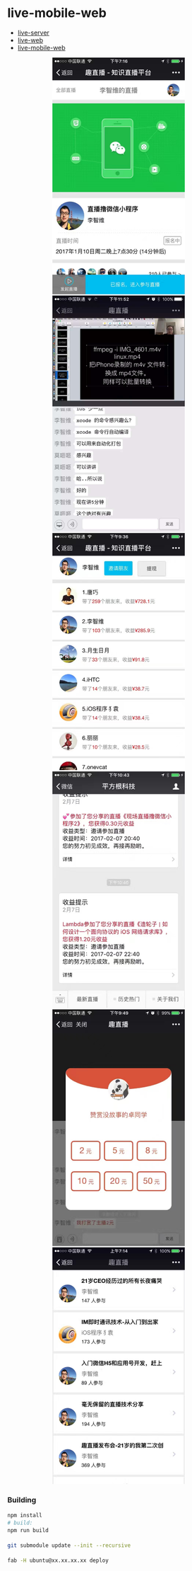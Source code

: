 # live-mobile-web

* [live-server](https://github.com/lzwjava/live-server)
* [live-web](https://github.com/lzwjava/live-web)
* [live-mobile-web](https://github.com/lzwjava/live-mobile-web)

<div align="center">
<img src="./img/img1.jpg" width="300px" /><img/>
<img src="./img/img2.jpg" width="300px" /><img/>
</div>

<div align="center">
<img src="./img/funlive4.jpg" width="300px" /><img/>
<img src="./img/funlive5.jpg" width="300px" /><img/>
</div>

<div align="center">
<img src="./img/funlive6.jpg" width="300px" /><img/>
<img src="./img/funlive8.jpg" width="300px" /><img/>
</div>

### Building

``` bash
npm install
# build:
npm run build

git submodule update --init --recursive

fab -H ubuntu@xx.xx.xx.xx deploy
```

